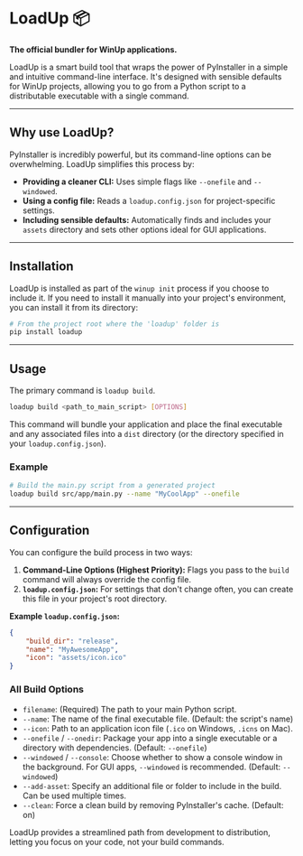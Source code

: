 # LoadUp 📦

**The official bundler for WinUp applications.**

LoadUp is a smart build tool that wraps the power of PyInstaller in a simple and intuitive command-line interface. It's designed with sensible defaults for WinUp projects, allowing you to go from a Python script to a distributable executable with a single command.

---

## Why use LoadUp?

PyInstaller is incredibly powerful, but its command-line options can be overwhelming. LoadUp simplifies this process by:

*   **Providing a cleaner CLI:** Uses simple flags like `--onefile` and `--windowed`.
*   **Using a config file:** Reads a `loadup.config.json` for project-specific settings.
*   **Including sensible defaults:** Automatically finds and includes your `assets` directory and sets other options ideal for GUI applications.

---

## Installation

LoadUp is installed as part of the `winup init` process if you choose to include it. If you need to install it manually into your project's environment, you can install it from its directory:

```bash
# From the project root where the 'loadup' folder is
pip install loadup
```

---

## Usage

The primary command is `loadup build`.

```bash
loadup build <path_to_main_script> [OPTIONS]
```

This command will bundle your application and place the final executable and any associated files into a `dist` directory (or the directory specified in your `loadup.config.json`).

### Example

```bash
# Build the main.py script from a generated project
loadup build src/app/main.py --name "MyCoolApp" --onefile
```

---

## Configuration

You can configure the build process in two ways:

1.  **Command-Line Options (Highest Priority):** Flags you pass to the `build` command will always override the config file.
2.  **`loadup.config.json`:** For settings that don't change often, you can create this file in your project's root directory.

**Example `loadup.config.json`:**
```json
{
    "build_dir": "release",
    "name": "MyAwesomeApp",
    "icon": "assets/icon.ico"
}
```

### All Build Options

*   `filename`: (Required) The path to your main Python script.
*   `--name`: The name of the final executable file. (Default: the script's name)
*   `--icon`: Path to an application icon file (`.ico` on Windows, `.icns` on Mac).
*   `--onefile` / `--onedir`: Package your app into a single executable or a directory with dependencies. (Default: `--onefile`)
*   `--windowed` / `--console`: Choose whether to show a console window in the background. For GUI apps, `--windowed` is recommended. (Default: `--windowed`)
*   `--add-asset`: Specify an additional file or folder to include in the build. Can be used multiple times.
*   `--clean`: Force a clean build by removing PyInstaller's cache. (Default: on)

LoadUp provides a streamlined path from development to distribution, letting you focus on your code, not your build commands. 